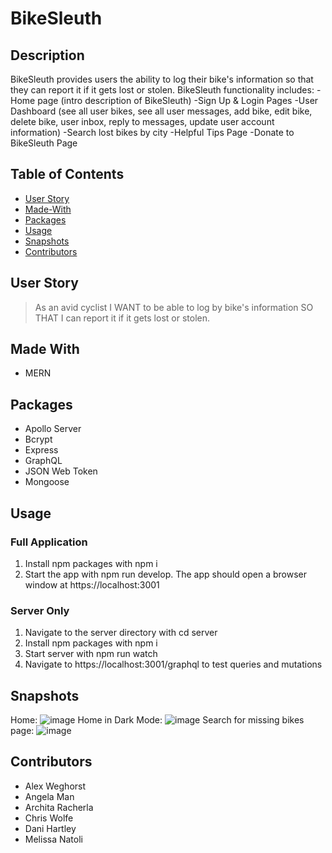 # BikeSleuth

## Description
BikeSleuth provides users the ability to log their bike's information so that they can report it if it gets lost or stolen. 
BikeSleuth functionality includes:
-Home page (intro description of BikeSleuth)
-Sign Up & Login Pages
-User Dashboard (see all user bikes, see all user messages, add bike, edit bike, delete bike, user inbox, reply to messages, update user account information)
-Search lost bikes by city
-Helpful Tips Page 
-Donate to BikeSleuth Page

## Table of Contents
* [User Story](#User-Story)
* [Made-With](#Made-With)
* [Packages](#Packages)
* [Usage](#Usage)
* [Snapshots](#Snapshots)
* [Contributors](#Contributors)

## User Story
> As an avid cyclist I WANT to be able to log by bike's information SO THAT I can report it if it gets lost or stolen.

## Made With
- MERN

## Packages 
- Apollo Server
- Bcrypt
- Express
- GraphQL
- JSON Web Token
- Mongoose

## Usage

### Full Application
1. Install npm packages with npm i   
2. Start the app with npm run develop. The app should open a browser window at https://localhost:3001 
 
### Server Only
1. Navigate to the server directory with cd server  
2. Install npm packages with npm i   
3. Start server with npm run watch   
4. Navigate to https://localhost:3001/graphql to test queries and mutations  

## Snapshots 
Home:
![image](https://user-images.githubusercontent.com/79875711/131236146-cbb3216b-e3b7-4326-8471-f9ca24b2a2af.png)
Home in Dark Mode: 
![image](https://user-images.githubusercontent.com/79875711/131236157-e32a9c7c-d611-4fec-bf3e-371a407d2b0f.png)
Search for missing bikes page:
![image](https://user-images.githubusercontent.com/79875711/131236229-97bf2d48-dd29-496b-933e-da3da3818e23.png)



## Contributors 
- Alex Weghorst
- Angela Man
- Archita Racherla
- Chris Wolfe
- Dani Hartley
- Melissa Natoli
